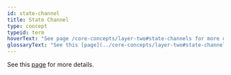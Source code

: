 ```yaml
---
id: state-channel
title: State Channel
type: concept
typeid: term
hoverText: "See page /core-concepts/layer-two#state-channels for more details."
glossaryText: "See this [page](../core-concepts/layer-two#state-channels) for more details."
---
```


See this [page](../core-concepts/layer-two#state-channels) for more details.
